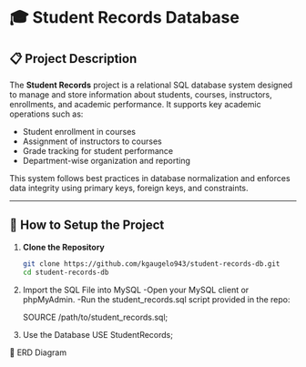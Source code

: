 # 🎓 Student Records Database

## 📋 Project Description

The **Student Records** project is a relational SQL database system designed to manage and store information about students, courses, instructors, enrollments, and academic performance. It supports key academic operations such as:

- Student enrollment in courses
- Assignment of instructors to courses
- Grade tracking for student performance
- Department-wise organization and reporting

This system follows best practices in database normalization and enforces data integrity using primary keys, foreign keys, and constraints.

---

## 🚀 How to Setup the Project

1. **Clone the Repository**  
   ```bash
   git clone https://github.com/kgaugelo943/student-records-db.git
   cd student-records-db

2. Import the SQL File into MySQL
   -Open your MySQL client or phpMyAdmin.
   -Run the student_records.sql script provided in the repo:

   SOURCE /path/to/student_records.sql;

3. Use the Database
   USE StudentRecords;
   
 
🧠 ERD Diagram





